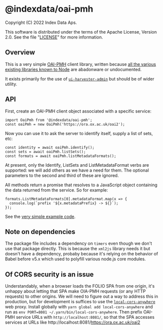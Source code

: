 # @indexdata/oai-pmh

Copyright (C) 2022 Index Data Aps.

This software is distributed under the terms of the Apache License, Version 2.0. See the file "[LICENSE](LICENSE)" for more information.


## Overview

This is a very simple
[OAI-PMH](https://www.openarchives.org/OAI/openarchivesprotocol.html)
client library, written because
[all the various existing libraries known to Node](https://www.npmjs.com/search?q=oai-pmh)
are abadonware or undocumented.

It exists primarily for the use of
[`ui-harvester-admin`](https://github.com/indexdata/ui-harvester-admin)
but should be of wider utility.


## API

First, create an OAI-PMH client object associated with a specific service:

	import OaiPmh from '@indexdata/oai-pmh';
	const oaiPmh = new OaiPmh('https://ora.ox.ac.uk/oai2');

Now you can use it to ask the server to identify itself, supply a list of sets, etc:

	const identity = await oaiPmh.identify();
	const sets = await oaiPmh.listSets();
	const formats = await oaiPmh.listMetadataFormats();

At present, only the Identify, ListSets and ListMetadataFormat verbs are supported: we will add others as we have a need for them. The optional parameters to the second and third of these are ignored.

All methods return a promise that resolves to a JavaScript object containing the data returned from the service. So for example:

	formats.ListMetadataFormats[0].metadataFormat.map(x => {
	  console.log(`prefix '${x.metadataPrefix} -> ${}`);
	});

See the [very simple example code](example.js).


## Note on dependencies

The package file includes a dependency on `timers` even though we don't use that package directly. This is because the `xml2js` library needs it but doesn't have a dependency, probaby because it's relying on the behavior of Babel before v5.x which used to polyfill various node.js core modules.


## Of CORS security is an issue

Understandably, when a browser loads the FOLIO SPA from one origin, it's unhappy about letting that SPA make OIA-PMH requests (or any HTTP requests) to other origins. We will need to figure out a way to address this in production, but for development is suffices to use the
[`local-cors-anywhere`](https://github.com/dkaoster/local-cors-anywhere)
web proxy. Install globally with
`yarn global add local-cors-anywhere`
and run as
`env PORT=8081 ~/.yarn/bin/local-cors-anywhere`.
Then prefix OAI-PMH service URLs with
`http://localhost:8081/`,
so that the SPA accesses services at URLs like
http://localhost:8081/https://ora.ox.ac.uk/oai2



